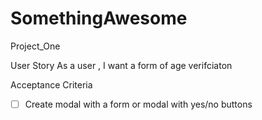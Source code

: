 # SomethingAwesome
Project_One

User Story
As a user , I want a form of age verifciaton 

Acceptance Criteria
 - [ ] Create modal with a form or modal with yes/no buttons
